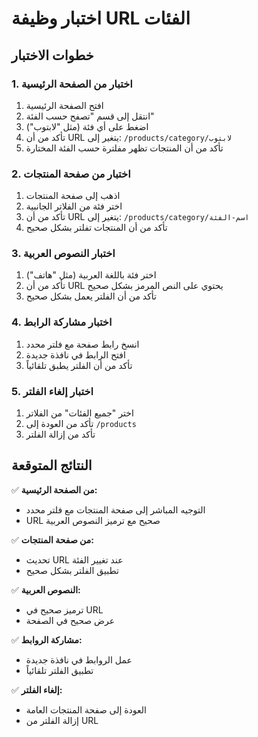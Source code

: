 # اختبار وظيفة URL الفئات

## خطوات الاختبار

### 1. اختبار من الصفحة الرئيسية
1. افتح الصفحة الرئيسية
2. انتقل إلى قسم "تصفح حسب الفئة"
3. اضغط على أي فئة (مثل "لابتوب")
4. تأكد من أن URL يتغير إلى: `/products/category/لابتوب`
5. تأكد من أن المنتجات تظهر مفلترة حسب الفئة المختارة

### 2. اختبار من صفحة المنتجات
1. اذهب إلى صفحة المنتجات
2. اختر فئة من الفلاتر الجانبية
3. تأكد من أن URL يتغير إلى: `/products/category/اسم-الفئة`
4. تأكد من أن المنتجات تفلتر بشكل صحيح

### 3. اختبار النصوص العربية
1. اختر فئة باللغة العربية (مثل "هاتف")
2. تأكد من أن URL يحتوي على النص المرمز بشكل صحيح
3. تأكد من أن الفلتر يعمل بشكل صحيح

### 4. اختبار مشاركة الرابط
1. انسخ رابط صفحة مع فلتر محدد
2. افتح الرابط في نافذة جديدة
3. تأكد من أن الفلتر يطبق تلقائياً

### 5. اختبار إلغاء الفلتر
1. اختر "جميع الفئات" من الفلاتر
2. تأكد من العودة إلى `/products`
3. تأكد من إزالة الفلتر

## النتائج المتوقعة

✅ **من الصفحة الرئيسية:**
- التوجيه المباشر إلى صفحة المنتجات مع فلتر محدد
- URL صحيح مع ترميز النصوص العربية

✅ **من صفحة المنتجات:**
- تحديث URL عند تغيير الفئة
- تطبيق الفلتر بشكل صحيح

✅ **النصوص العربية:**
- ترميز صحيح في URL
- عرض صحيح في الصفحة

✅ **مشاركة الروابط:**
- عمل الروابط في نافذة جديدة
- تطبيق الفلتر تلقائياً

✅ **إلغاء الفلتر:**
- العودة إلى صفحة المنتجات العامة
- إزالة الفلتر من URL

